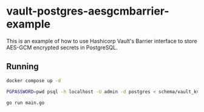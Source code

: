 # vault-postgres-aesgcmbarrier-example

This is an example of how to use Hashicorp Vault's Barrier interface to store AES-GCM encrypted secrets in PostgreSQL.

## Running

```sh
docker compose up -d

PGPASSWORD=pwd psql -h localhost -U admin -d postgres < schema/vault_kv_store_up.sql

go run main.go
```
